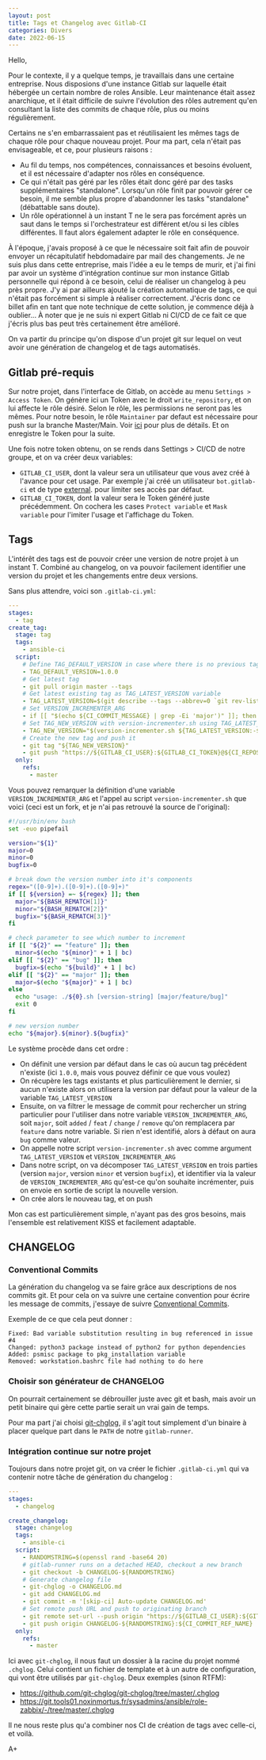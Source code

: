 ```yaml
---
layout: post
title: Tags et Changelog avec Gitlab-CI
categories: Divers
date: 2022-06-15
---
```


Hello,

Pour le contexte, il y a quelque temps,  je travaillais dans une certaine entreprise. Nous disposions d'une instance Gitlab sur laquelle était hébergée un certain nombre de roles Ansible. Leur maintenance était assez anarchique, et il était difficile de suivre l'évolution des rôles autrement qu'en consultant la liste des commits de chaque rôle, plus ou moins régulièrement.

Certains ne s'en embarrassaient pas et réutilisaient les mêmes tags de chaque rôle pour chaque nouveau projet. Pour ma part, cela n'était pas envisageable, et ce, pour plusieurs raisons :
- Au fil du temps, nos compétences, connaissances et besoins évoluent, et il est nécessaire d'adapter nos rôles en conséquence.
- Ce qui n'était pas géré par les rôles était donc géré par des tasks supplémentaires "standalone". Lorsqu'un rôle finit par pouvoir gérer ce besoin, il me semble plus propre d'abandonner les tasks "standalone" (débattable sans doute).
- Un rôle opérationnel à un instant T ne le sera pas forcément après un saut dans le temps si l'orchestrateur est différent et/ou si les cibles différentes. Il faut alors également adapter le rôle en conséquence.

À l'époque, j'avais proposé à ce que le nécessaire soit fait afin de pouvoir envoyer un récapitulatif hebdomadaire par mail des changements. Je ne suis plus dans cette entreprise, mais l'idée a eu le temps de murir, et j'ai fini par avoir un système d'intégration continue sur mon instance Gitlab personnelle qui répond à ce besoin, celui de réaliser un changelog à peu près propre. J'y ai par ailleurs ajouté la création automatique de tags, ce qui n'était pas forcément si simple à réaliser correctement. J'écris donc ce billet afin en tant que note technique de cette solution, je commence déjà à oublier... À noter que je ne suis ni expert Gitlab ni CI/CD de ce fait ce que j'écris plus bas peut très certainement être amélioré.

On va partir du principe qu'on dispose d'un projet git sur lequel on veut avoir une génération de changelog et de tags automatisés.

## Gitlab pré-requis
Sur notre projet, dans l'interface de Gitlab, on accède au menu `Settings > Access Token`. On génère ici un Token avec le droit `write_repository`, et on lui affecte le rôle désiré. Selon le rôle, les permissions ne seront pas les mêmes. Pour notre besoin, le rôle `Maintainer` par defaut est nécessaire pour push sur la branche Master/Main. Voir [ici](https://docs.gitlab.com/ee/user/permissions.html#gitlab-cicd-permissions) pour plus de détails. Et on enregistre le Token pour la suite.

Une fois notre token obtenu, on se rends dans Settings > CI/CD de notre groupe, et on va créer deux variables:
- `GITLAB_CI_USER`, dont la valeur sera un utilisateur que vous avez créé à l'avance pour cet usage. Par exemple j'ai créé un utilisateur `bot.gitlab-ci` et de type [external](https://docs.gitlab.com/ee/user/permissions.html#external-users). pour limiter ses accès par défaut.
- `GITLAB_CI_TOKEN`, dont la valeur sera le Token généré juste précédemment. On cochera les cases `Protect variable` et `Mask variable` pour l'imiter l'usage et l'affichage du Token.


## Tags
L'intérêt des tags est de pouvoir créer une version de notre projet à un instant T. Combiné au changelog, on va pouvoir facilement identifier une version du projet et les changements entre deux versions.

Sans plus attendre, voici son  `.gitlab-ci.yml`:

```yaml
---
stages:
  - tag
create_tag:
  stage: tag
  tags:
    - ansible-ci
  script:
    # Define TAG_DEFAULT_VERSION in case where there is no previous tag
    - TAG_DEFAULT_VERSION=1.0.0
    # Get latest tag
    - git pull origin master --tags
    # Get latest existing tag as TAG_LATEST_VERSION variable
    - TAG_LATEST_VERSION=$(git describe --tags --abbrev=0 `git rev-list --tags --max-count=1` || exit 0)
    # Set VERSION_INCREMENTER_ARG
    - if [[ "$(echo ${CI_COMMIT_MESSAGE} | grep -Ei 'major')" ]]; then VERSION_INCREMENTER_ARG=major;  elif [[ "$(echo ${CI_COMMIT_MESSAGE} | grep -Ei 'added|feat|change|remove')" ]]; then VERSION_INCREMENTER_ARG=feature; else VERSION_INCREMENTER_ARG=bug; fi
    # Set TAG_NEW_VERSION with version-incrementer.sh using TAG_LATEST_VERSION or if does not exist, use TAG_DEFAULT_VERSION
    - TAG_NEW_VERSION="$(version-incrementer.sh ${TAG_LATEST_VERSION:-${TAG_DEFAULT_VERSION}} ${VERSION_INCREMENTER_ARG})"
    # Create the new tag and push it
    - git tag "${TAG_NEW_VERSION}"
    - git push "https://${GITLAB_CI_USER}:${GITLAB_CI_TOKEN}@${CI_REPOSITORY_URL#*@}" "${TAG_NEW_VERSION}"
  only:
    refs:
      - master
```

Vous pouvez remarquer la définition d'une variable `VERSION_INCREMENTER_ARG` et l'appel au script `version-incrementer.sh` que voici (ceci est un fork, et je n'ai pas retrouvé la source de l'original):

```bash
#!/usr/bin/env bash
set -euo pipefail

version="${1}"
major=0
minor=0
bugfix=0

# break down the version number into it's components
regex="([0-9]+).([0-9]+).([0-9]+)"
if [[ ${version} =~ ${regex} ]]; then
  major="${BASH_REMATCH[1]}"
  minor="${BASH_REMATCH[2]}"
  bugfix="${BASH_REMATCH[3]}"
fi

# check parameter to see which number to increment
if [[ "${2}" == "feature" ]]; then
  minor=$(echo "${minor}" + 1 | bc)
elif [[ "${2}" == "bug" ]]; then
  bugfix=$(echo "${build}" + 1 | bc)
elif [[ "${2}" == "major" ]]; then
  major=$(echo "${major}" + 1 | bc)
else
  echo "usage: ./${0}.sh [version-string] [major/feature/bug]"
  exit 0
fi

# new version number
echo "${major}.${minor}.${bugfix}"
```

Le système procède dans cet ordre :
- On définit une version par défaut dans le cas où aucun tag précédent n'existe (ici `1.0.0`, mais vous pouvez définir ce que vous voulez)
- On récupère les tags existants et plus particulièrement le dernier, si aucun n'existe alors on utilisera la version par défaut pour la valeur de la variable `TAG_LATEST_VERSION`
- Ensuite, on va filtrer le message de commit pour rechercher un string particulier pour l'utiliser dans notre variable `VERSION_INCREMENTER_ARG`, soit `major`, soit `added` / `feat` / `change` / `remove` qu'on remplacera par `feature` dans notre variable. Si rien n'est identifié, alors à défaut on aura `bug` comme valeur.
- On appelle notre script `version-incrementer.sh` avec comme argument `TAG_LATEST_VERSION` et `VERSION_INCREMENTER_ARG`
- Dans notre script, on va décomposer `TAG_LATEST_VERSION` en trois parties (version `major`, version `minor` et version `bugfix`), et identifier via la valeur de `VERSION_INCREMENTER_ARG` qu'est-ce qu'on souhaite incrémenter, puis on envoie en sortie de script la nouvelle version.
- On crée alors le nouveau tag, et on push

Mon cas est particulièrement simple, n'ayant pas des gros besoins, mais l'ensemble est relativement KISS et facilement adaptable.

## CHANGELOG
### Conventional Commits
La génération du changelog va se faire grâce aux descriptions de nos commits git. Et pour cela on va suivre une certaine convention pour écrire les message de commits, j'essaye de suivre [Conventional Commits](https://www.conventionalcommits.org/en/v1.0.0/#specification).

Exemple de ce que cela peut donner :
```
Fixed: Bad variable substitution resulting in bug referenced in issue #4
Changed: python3 package instead of python2 for python dependencies
Added: psmisc package to pkg_installation variable
Removed: workstation.bashrc file had nothing to do here
```

### Choisir son générateur de CHANGELOG
On pourrait certainement se débrouiller juste avec git et bash, mais avoir un petit binaire qui gère cette partie serait un vrai gain de temps.

Pour ma part j'ai choisi [git-chglog](https://github.com/git-chglog/git-chglog>), il s'agit tout simplement d'un binaire à placer quelque part dans le `PATH` de notre `gitlab-runner`.

### Intégration continue sur notre projet
Toujours dans notre projet git, on va créer le fichier `.gitlab-ci.yml` qui va contenir notre tâche de génération du changelog :

```yaml
---
stages:
  - changelog

create_changelog:
  stage: changelog
  tags:
    - ansible-ci
  script:
    - RANDOMSTRING=$(openssl rand -base64 20)
    # gitlab-runner runs on a detached HEAD, checkout a new branch
    - git checkout -b CHANGELOG-${RANDOMSTRING}
    # Generate changelog file
    - git-chglog -o CHANGELOG.md
    - git add CHANGELOG.md
    - git commit -m '[skip-ci] Auto-update CHANGELOG.md'
    # Set remote push URL and push to originating branch
    - git remote set-url --push origin "https://${GITLAB_CI_USER}:${GITLAB_CI_TOKEN}@${CI_REPOSITORY_URL#*@}"
    - git push origin CHANGELOG-${RANDOMSTRING}:${CI_COMMIT_REF_NAME}
  only:
    refs:
      - master
```

Ici avec `git-chglog`, il nous faut un dossier à la racine du projet nommé `.chglog`. Celui contient un fichier de template et à un autre de configuration, qui vont être utilisés par `git-chglog`. Deux exemples (sinon RTFM):
  - <https://github.com/git-chglog/git-chglog/tree/master/.chglog>
  - <https://git.tools01.noxinmortus.fr/sysadmins/ansible/role-zabbix/-/tree/master/.chglog>

Il ne nous reste plus qu'a combiner nos CI de création de tags avec celle-ci, et voilà.

A+

